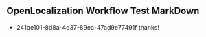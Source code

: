 ## OpenLocalization Workflow Test MarkDown
* 241be101-8d8a-4d37-89ea-47ad9e77491f thanks!

<!--HONumber=Sep16_HO2-->


